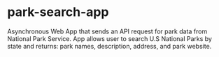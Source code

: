 # park-search-app
Asynchronous Web App that sends an API request for park data from National Park Service. App allows user to search U.S National Parks by state and returns:  park names, description, address, and park website.
